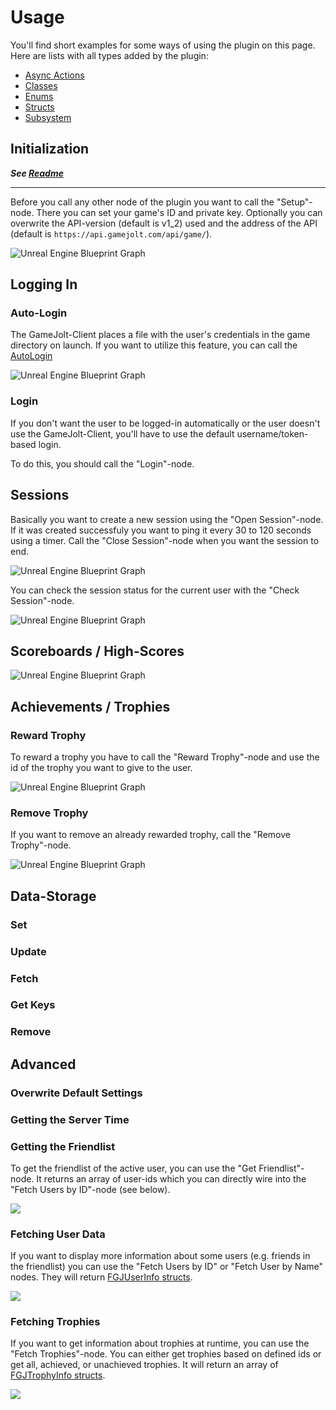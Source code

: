 
# Usage

You'll find short examples for some ways of using the plugin on this page. Here are lists with all types added by the plugin:

- [Async Actions](api/async-actions.md)
- [Classes](api/classes.md)
- [Enums](api/enums.md)
- [Structs](api/structs.md)
- [Subsystem](api/subsystem.md)

## Initialization

***See [Readme](../README.md#blueprints)***

---

Before you call any other node of the plugin you want to call the "Setup"-node. There you can set your game's ID and private key.
Optionally you can overwrite the API-version (default is v1_2) used and the address of the API (default is `https://api.gamejolt.com/api/game/`).  

![Unreal Engine Blueprint Graph](https://user-images.githubusercontent.com/27819706/98440576-d35d8880-20f9-11eb-8601-1fd1330098db.png)

## Logging In

### Auto-Login

The GameJolt-Client places a file with the user's credentials in the game directory on launch. If you want to utilize this feature, you can call the [AutoLogin](api/async-actions.md#auto-login)

![Unreal Engine Blueprint Graph](https://user-images.githubusercontent.com/27819706/213868347-9426f1b6-2490-4346-b44a-3667ca21b79c.png)

### Login

If you don't want the user to be logged-in automatically or the user doesn't use the GameJolt-Client, you'll have to use the default username/token-based login.

To do this, you should call the "Login"-node.

<!-- todo:  image-->

## Sessions

Basically you want to create a new session using the "Open Session"-node. If it was created successfuly you want to ping it every 30 to 120 seconds using a timer. Call the "Close Session"-node when you want the session to end.

![Unreal Engine Blueprint Graph](https://user-images.githubusercontent.com/27819706/98440456-15d29580-20f9-11eb-9b3a-decdba4a8718.png)

You can check the session status for the current user with the "Check Session"-node.

![Unreal Engine Blueprint Graph](https://user-images.githubusercontent.com/27819706/98440518-71048800-20f9-11eb-82a8-a0e96f56b83c.png)

## Scoreboards / High-Scores

![Unreal Engine Blueprint Graph](https://user-images.githubusercontent.com/27819706/154715295-6d19fa5b-ee46-4a31-a81e-b4b893b26e64.png)

## Achievements / Trophies

### Reward Trophy

To reward a trophy you have to call the "Reward Trophy"-node and use the id of the trophy you want to give to the user.

![Unreal Engine Blueprint Graph](https://user-images.githubusercontent.com/27819706/98440825-57fcd680-20fb-11eb-9093-6e58430bea3a.png)

### Remove Trophy

If you want to remove an already rewarded trophy, call the "Remove Trophy"-node.

![Unreal Engine Blueprint Graph](https://user-images.githubusercontent.com/27819706/98440848-7a8eef80-20fb-11eb-8080-b5f984e9d525.png)

## Data-Storage

<!-- todo: text -->

### Set

<!-- todo: text / image -->

### Update

<!-- todo: text / image -->

### Fetch

<!-- todo: text / image -->

### Get Keys

<!-- todo: text / image -->

### Remove

<!-- todo: text / image -->

## Advanced

### Overwrite Default Settings

<!-- todo: text / image -->

### Getting the Server Time

<!-- todo: text / image -->

### Getting the Friendlist

To get the friendlist of the active user, you can use the "Get Friendlist"-node. It returns an array of user-ids which you can directly wire into the "Fetch Users by ID"-node (see below).

![](https://user-images.githubusercontent.com/27819706/98440803-25eb7480-20fb-11eb-9060-4834c7305052.png)

### Fetching User Data

If you want to display more information about some users (e.g. friends in the friendlist) you can use the "Fetch Users by ID" or "Fetch User by Name" nodes. They will return [FGJUserInfo structs](api/structs.md#FGJUserInfo).

![](https://user-images.githubusercontent.com/27819706/98440755-d7d67100-20fa-11eb-9b8d-161a25c9751c.png)

### Fetching Trophies

If you want to get information about trophies at runtime, you can use the "Fetch Trophies"-node.
You can either get trophies based on defined ids or get all, achieved, or unachieved trophies.
It will return an array of [FGJTrophyInfo structs](api/structs.md#FGJTrophyInfo).

![](https://user-images.githubusercontent.com/27819706/98440870-998d8180-20fb-11eb-938a-d6d196a9fb93.png)
